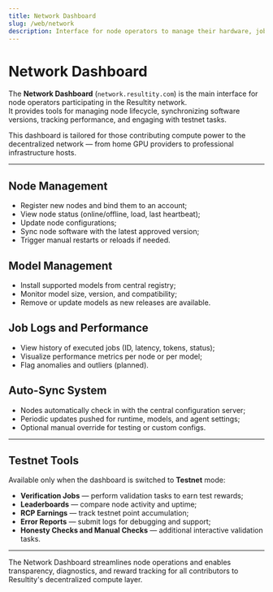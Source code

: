 ```yaml
---
title: Network Dashboard
slug: /web/network
description: Interface for node operators to manage their hardware, jobs, updates, and testnet activities.
---
```


# Network Dashboard

The **Network Dashboard** (`network.resultity.com`) is the main interface for node operators participating in the Resultity network.  
It provides tools for managing node lifecycle, synchronizing software versions, tracking performance, and engaging with testnet tasks.

This dashboard is tailored for those contributing compute power to the decentralized network — from home GPU providers to professional infrastructure hosts.

---

## Node Management

- Register new nodes and bind them to an account;
- View node status (online/offline, load, last heartbeat);
- Update node configurations;
- Sync node software with the latest approved version;
- Trigger manual restarts or reloads if needed.

## Model Management

- Install supported models from central registry;
- Monitor model size, version, and compatibility;
- Remove or update models as new releases are available.

## Job Logs and Performance

- View history of executed jobs (ID, latency, tokens, status);
- Visualize performance metrics per node or per model;
- Flag anomalies and outliers (planned).

## Auto-Sync System

- Nodes automatically check in with the central configuration server;
- Periodic updates pushed for runtime, models, and agent settings;
- Optional manual override for testing or custom configs.

---

## Testnet Tools

Available only when the dashboard is switched to **Testnet** mode:

- **Verification Jobs** — perform validation tasks to earn test rewards;
- **Leaderboards** — compare node activity and uptime;
- **RCP Earnings** — track testnet point accumulation;
- **Error Reports** — submit logs for debugging and support;
- **Honesty Checks and Manual Checks** — additional interactive validation tasks.

---

The Network Dashboard streamlines node operations and enables transparency, diagnostics, and reward tracking for all contributors to Resultity's decentralized compute layer.
